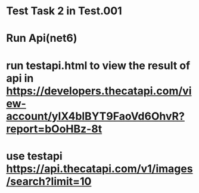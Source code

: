 # Test Task 2 in Test.001
# Run Api(net6)
# run testapi.html to view the result of api in https://developers.thecatapi.com/view-account/ylX4blBYT9FaoVd6OhvR?report=bOoHBz-8t
# use testapi https://api.thecatapi.com/v1/images/search?limit=10
 
